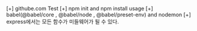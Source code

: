 [+] githube.com Test
[+] npm init and npm install usage
[+] babel(@babel/core , @babel/node , @babel/preset-env) and nodemon
[+] express에서는 모든 함수가 미들웨어가 될 수 있다.